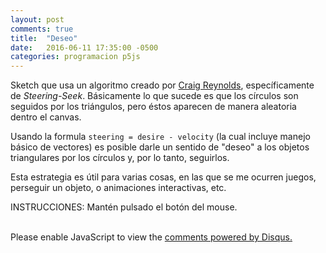 ```yaml
---
layout: post
comments: true
title:  "Deseo"
date:   2016-06-11 17:35:00 -0500
categories: programacion p5js
---
```


Sketch que usa un algoritmo creado por [Craig Reynolds](http://www.red3d.com/cwr/), específicamente de *Steering-Seek*.
Básicamente lo que sucede es que los círculos son seguidos por los triángulos, pero éstos aparecen de manera aleatoria dentro el canvas.

Usando la formula `steering = desire - velocity` (la cual incluye manejo básico de vectores) es posible darle un sentido de "deseo" a los objetos triangulares por los círculos y, por lo tanto, seguirlos.

Esta estrategia es útil para varias cosas, en las que se me ocurren juegos, perseguir un objeto, o animaciones interactivas, etc.

INSTRUCCIONES: Mantén pulsado el botón del mouse.


<!-- Carga de archivo js -->
<html>
    <head>
        <script src="//cdnjs.cloudflare.com/ajax/libs/p5.js/0.5.0/p5.js"></script>
        <script src="{{site.baseurl}}/js/desire/sketch.js"></script>
        <script src="{{site.baseurl}}/js/desire/food.js"></script>
        <script src="{{site.baseurl}}/js/desire/liquid.js"></script>
        <script src="{{site.baseurl}}/js/desire/vehicle.js"></script>
    </head>
    <body>
        <center>
            <div id="contenedor2"></div>
        </center>
    </body>
</html>
<br>
<center>
<!--<script src="https://gist.github.com/animanoir/b12594eed431bc2353c073e8761599da.js"></script>-->
</center>

<!-- Comentarios -->
<div id="disqus_thread"></div>
<script>
    /**
     *  RECOMMENDED CONFIGURATION VARIABLES: EDIT AND UNCOMMENT THE SECTION BELOW TO INSERT DYNAMIC VALUES FROM YOUR PLATFORM OR CMS.
     *  LEARN WHY DEFINING THESE VARIABLES IS IMPORTANT: https://disqus.com/admin/universalcode/#configuration-variables
     */
    /*
    var disqus_config = function () {
        this.page.url = PAGE_URL;  // Replace PAGE_URL with your page's canonical URL variable
        this.page.identifier = PAGE_IDENTIFIER; // Replace PAGE_IDENTIFIER with your page's unique identifier variable
    };
    */
    (function() {  // DON'T EDIT BELOW THIS LINE
        var d = document, s = d.createElement('script');
        
        s.src = '//animanoir.disqus.com/embed.js';
        
        s.setAttribute('data-timestamp', +new Date());
        (d.head || d.body).appendChild(s);
    })();
</script>
<noscript>Please enable JavaScript to view the <a href="https://disqus.com/?ref_noscript" rel="nofollow">comments powered by Disqus.</a></noscript>